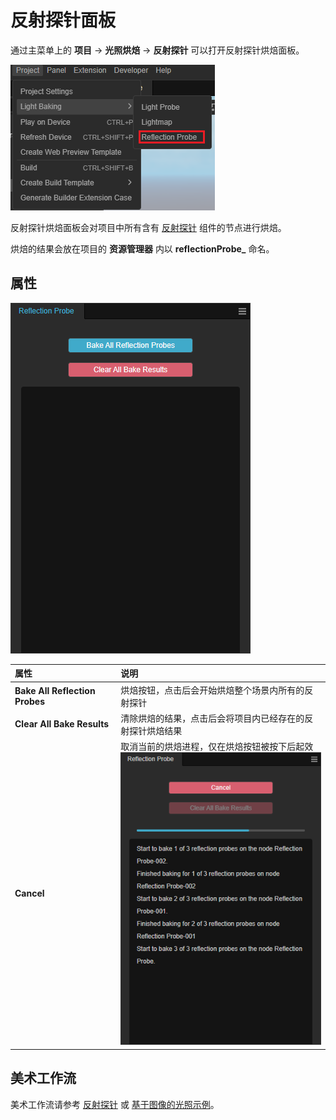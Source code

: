 # 反射探针面板

通过主菜单上的 **项目** -> **光照烘焙** -> **反射探针** 可以打开反射探针烘焙面板。

![open-panel](reflection-probe-panel/open-panel.png)

反射探针烘焙面板会对项目中所有含有 [反射探针](reflection-probe.md) 组件的节点进行烘焙。

烘焙的结果会放在项目的 **资源管理器** 内以 **reflectionProbe_** 命名。

## 属性

![panel](reflection-probe-panel/reflection-panel.png)

| 属性 | 说明 |
| :-- | :-- |
| **Bake All Reflection Probes** | 烘焙按钮，点击后会开始烘焙整个场景内所有的反射探针 |
| **Clear All Bake Results** | 清除烘焙的结果，点击后会将项目内已经存在的反射探针烘焙结果 |
| **Cancel** | 取消当前的烘焙进程，仅在烘焙按钮被按下后起效 <br> ![baking](reflection-probe-panel/baking.png) |

## 美术工作流

美术工作流请参考 [反射探针](reflection-probe.md) 或 [基于图像的光照示例](sample.md)。
